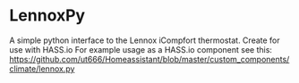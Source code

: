 # LennoxPy
A simple python interface to the Lennox iCompfort thermostat. Create for use with HASS.io
For example usage as a HASS.io component see this: https://github.com/ut666/Homeassistant/blob/master/custom_components/climate/lennox.py
